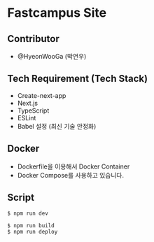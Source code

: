 # Fastcampus Site

## Contributor

- @HyeonWooGa (박연우)

## Tech Requirement (Tech Stack)

- Create-next-app
- Next.js
- TypeScript
- ESLint
- Babel 설정 (최신 기술 안정화)

## Docker

- Dockerfile을 이용해서 Docker Container
- Docker Compose를 사용하고 있습니다.

## Script

```
$ npm run dev
```

```
$ npm run build
$ npm run deploy
```
